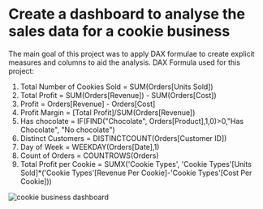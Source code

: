 # Create a dashboard to analyse the sales data for a cookie business

The main goal of this project was to apply DAX formulae to create explicit measures and columns to aid the analysis. 
DAX Formula used for this project:
1. Total Number of Cookies Sold = SUM(Orders[Units Sold])
2. Total Profit = SUM(Orders[Revenue]) - SUM(Orders[Cost])
3. Profit = Orders[Revenue] - Orders[Cost]
4. Profit Margin = [Total Profit]/SUM(Orders[Revenue])
5. Has chocolate = IF(FIND("Chocolate", Orders[Product],1,0)>0,"Has Chocolate", "No chocolate")
6. Distinct Customers = DISTINCTCOUNT(Orders[Customer ID])
7. Day of Week = WEEKDAY(Orders[Date],1)
8. Count of Orders = COUNTROWS(Orders)
9. Total Profit per Cookie = SUMX('Cookie Types', 'Cookie Types'[Units Sold]*('Cookie Types'[Revenue Per Cookie]-'Cookie Types'[Cost Per Cookie]))

![cookie business dashboard](https://github.com/user-attachments/assets/393be0a9-08d5-4720-a7f5-e1171cb80f9b)
